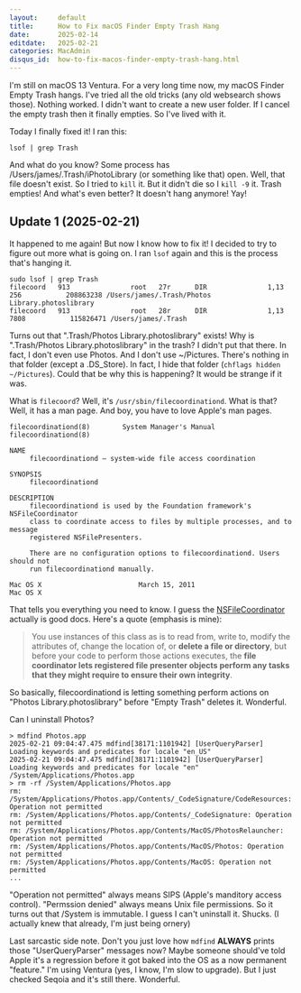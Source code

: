 ```yaml
---
layout:     default
title:      How to Fix macOS Finder Empty Trash Hang
date:       2025-02-14
editdate:   2025-02-21
categories: MacAdmin
disqus_id:  how-to-fix-macos-finder-empty-trash-hang.html
---
```


I'm still on macOS 13 Ventura. For a very long time now, my macOS Finder Empty Trash hangs. I've tried all the old tricks (any old websearch shows those). Nothing worked. I didn't want to create a new user folder. If I cancel the empty trash then it finally empties. So I've lived with it.

Today I finally fixed it! I ran this:

```
lsof | grep Trash
```

And what do you know? Some process has /Users/james/.Trash/iPhotoLibrary (or something like that) open. Well, that file doesn't exist. So I tried to `kill` it. But it didn't die so I `kill -9` it. Trash empties! And what's even better? It doesn't hang anymore! Yay!

## Update 1 (2025-02-21)

It happened to me again! But now I know how to fix it! I decided to try to figure out more what is going on. I ran `lsof` again and this is the process that's hanging it.

```
sudo lsof | grep Trash
filecoord   913               root   27r      DIR               1,13         256           208863238 /Users/james/.Trash/Photos Library.photoslibrary
filecoord   913               root   28r      DIR               1,13        7808           115826471 /Users/james/.Trash
```

Turns out that ".Trash/Photos Library.photoslibrary" exists! Why is ".Trash/Photos Library.photoslibrary" in the trash? I didn't put that there. In fact, I don't even use Photos. And I don't use ~/Pictures. There's nothing in that folder (except a .DS_Store). In fact, I hide that folder (`chflags hidden ~/Pictures`). Could that be why this is happening? It would be strange if it was.

What is `filecoord`? Well, it's `/usr/sbin/filecoordinationd`. What is that? Well, it has a man page. And boy, you have to love Apple's man pages.

```
filecoordinationd(8)        System Manager's Manual       filecoordinationd(8)

NAME
     filecoordinationd – system-wide file access coordination

SYNOPSIS
     filecoordinationd

DESCRIPTION
     filecoordinationd is used by the Foundation framework's NSFileCoordinator
     class to coordinate access to files by multiple processes, and to message
     registered NSFilePresenters.

     There are no configuration options to filecoordinationd. Users should not
     run filecoordinationd manually.

Mac OS X                        March 15, 2011                        Mac OS X
```

That tells you everything you need to know. I guess the [NSFileCoordinator](https://developer.apple.com/documentation/foundation/nsfilecoordinator) actually is good docs. Here's a quote (emphasis is mine):

> You use instances of this class as is to read from, write to, modify the attributes of, change the location of, or **delete a file or directory**, but before your code to perform those actions executes, the **file coordinator lets registered file presenter objects perform any tasks that they might require to ensure their own integrity**.

So basically, filecoordinationd is letting something perform actions on "Photos Library.photoslibrary" before "Empty Trash" deletes it. Wonderful.

Can I uninstall Photos?

```
> mdfind Photos.app
2025-02-21 09:04:47.475 mdfind[38171:1101942] [UserQueryParser] Loading keywords and predicates for locale "en_US"
2025-02-21 09:04:47.475 mdfind[38171:1101942] [UserQueryParser] Loading keywords and predicates for locale "en"
/System/Applications/Photos.app
> rm -rf /System/Applications/Photos.app
rm: /System/Applications/Photos.app/Contents/_CodeSignature/CodeResources: Operation not permitted
rm: /System/Applications/Photos.app/Contents/_CodeSignature: Operation not permitted
rm: /System/Applications/Photos.app/Contents/MacOS/PhotosRelauncher: Operation not permitted
rm: /System/Applications/Photos.app/Contents/MacOS/Photos: Operation not permitted
rm: /System/Applications/Photos.app/Contents/MacOS: Operation not permitted
...
```

"Operation not permitted" always means SIPS (Apple's manditory access control). "Permssion denied" always means Unix file permissions. So it turns out that /System is immutable. I guess I can't uninstall it. Shucks. (I actually knew that already, I'm just being ornery)

Last sarcastic side note. Don't you just love how `mdfind` **ALWAYS** prints those "UserQueryParser" messages now? Maybe someone should've told Apple it's a regression before it got baked into the OS as a now permanent "feature." I'm using Ventura (yes, I know, I'm slow to upgrade). But I just checked Seqoia and it's still there. Wonderful.
